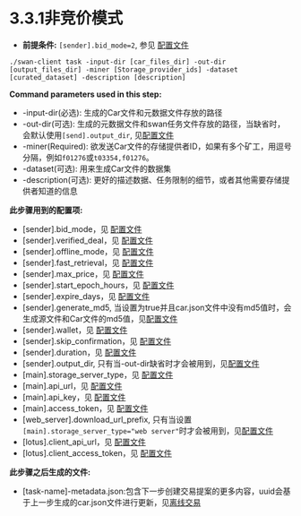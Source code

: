 # 3.3.1非竞价模式

* **前提条件:** `[sender].bid_mode=2`, 参见 [配置文件](https://stackedit.io/app#Configuration)

```shell
./swan-client task -input-dir [car_files_dir] -out-dir [output_files_dir] -miner [Storage_provider_ids] -dataset [curated_dataset] -description [description]
```

**Command parameters used in this step:**

* \-input-dir(必选): 生成的Car文件和元数据文件存放的路径
* \-out-dir(可选): 生成的元数据文件和swan任务文件存放的路径，当缺省时，会默认使用`[send].output_dir`, 见[配置文件](https://stackedit.io/app#Configuration)
* \-miner(Required): 欲发送Car文件的存储提供者ID，如果有多个矿工，用逗号分隔，例如`f01276`或`t03354,f01276`。
* \-dataset(可选): 用来生成Car文件的数据集
* \-description(可选): 更好的描述数据、任务限制的细节，或者其他需要存储提供者知道的信息

**此步骤用到的配置项:**

* \[sender].bid\_mode，见 [配置文件](https://stackedit.io/app#Configuration)
* \[sender].verified\_deal，见 [配置文件](https://stackedit.io/app#Configuration)
* \[sender].offline\_mode，见 [配置文件](https://stackedit.io/app#Configuration)
* \[sender].fast\_retrieval，见 [配置文件](https://stackedit.io/app#Configuration)
* \[sender].max\_price，见 [配置文件](https://stackedit.io/app#Configuration)
* \[sender].start\_epoch\_hours，见 [配置文件](https://stackedit.io/app#Configuration)
* \[sender].expire\_days，见 [配置文件](https://stackedit.io/app#Configuration)
* \[sender].generate\_md5, 当设置为true并且car.json文件中没有md5值时，会生成源文件和Car文件的md5值，见[配置文件](https://stackedit.io/app#Configuration)
* \[sender].wallet，见 [配置文件](https://stackedit.io/app#Configuration)
* \[sender].skip\_confirmation，见 [配置文件](https://stackedit.io/app#Configuration)
* \[sender].duration，见 [配置文件](https://stackedit.io/app#Configuration)
* \[sender].output\_dir, 只有当-out-dir缺省时才会被用到，见[配置文件](https://stackedit.io/app#Configuration)
* \[main].storage\_server\_type，见 [配置文件](https://stackedit.io/app#Configuration)
* \[main].api\_url，见 [配置文件](https://stackedit.io/app#Configuration)
* \[main].api\_key，见 [配置文件](https://stackedit.io/app#Configuration)
* \[main].access\_token，见 [配置文件](https://stackedit.io/app#Configuration)
* \[web\_server].download\_url\_prefix, 只有当设置`[main].storage_server_type="web server"`时才会被用到，见[配置文件](https://stackedit.io/app#Configuration)
* \[lotus].client\_api\_url，见 [配置文件](https://stackedit.io/app#Configuration)
* \[lotus].client\_access\_token，见 [配置文件](https://stackedit.io/app#Configuration)

**此步骤之后生成的文件:**

* \[task-name]-metadata.json:包含下一步创建交易提案的更多内容，uuid会基于上一步生成的car.json文件进行更新，见[离线交易](https://stackedit.io/app#Offline-Deal)

